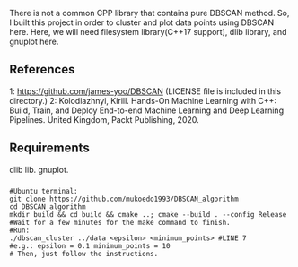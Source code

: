There is not a common CPP library that contains pure DBSCAN method. 
So, I built this project in order to cluster and plot
data points using DBSCAN here.
Here, we will need filesystem library(C++17 support), dlib library,
and gnuplot here.

## References ##
1: https://github.com/james-yoo/DBSCAN
(LICENSE file is included in this directory.)
2: Kolodiazhnyi, Kirill. Hands-On Machine Learning with C++: Build, Train, and Deploy End-to-end Machine Learning and Deep Learning Pipelines. United Kingdom, Packt Publishing, 2020.

## Requirements ##
dlib lib.
gnuplot.

###
```
#Ubuntu terminal:
git clone https://github.com/mukoedo1993/DBSCAN_algorithm
cd DBSCAN_algorithm
mkdir build && cd build && cmake ..; cmake --build . --config Release
#Wait for a few minutes for the make command to finish.
#Run:
./dbscan_cluster ../data <epsilon> <minimum_points> #LINE 7
#e.g.: epsilon = 0.1 minimum_points = 10
# Then, just follow the instructions.
```
